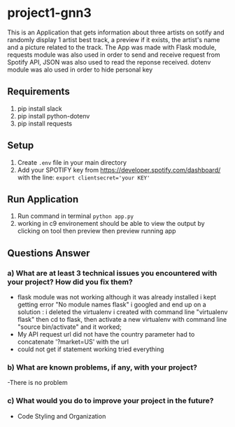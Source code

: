 # project1-gnn3
This is an Application that gets information about three artists on sotify and randomly display 1 artist best track, a preview if it exists, the artist's name and a picture related to the track. The App was made with Flask module, requests module was also used in order to send and receive request from Spotify API, JSON was also used to read the reponse received. dotenv module was alo used in order to hide personal key
## Requirements
1. pip install slack
2. pip install python-dotenv
3. pip install requests
## Setup
1. Create `.env` file in your main directory
2. Add your SPOTIFY key from https://developer.spotify.com/dashboard/ with the line: `export clientsecret='your KEY'`

## Run Application
1. Run command in terminal `python app.py`
2. working in c9 environement should be able to view the output by clicking on tool then preview then preview running app

## Questions Answer
### a) What are at least 3 technical issues you encountered with your project? How did you fix them?
  - flask module was not working although it was already installed i kept getting error "No module names flask"
  i googled and end up on a solution : i deleted  the virtualenv i created with command line "virtualenv flask"
  then cd to flask, then activate a new virtualenv with command line "source bin/activate" and it worked;
  - My API request url did not have the country parameter had to concatenate '?market=US' with the url
  - could not get if statement working tried everything 
### b) What are known problems, if any, with your project? 
  -There is no problem
### c) What would you do to improve your project in the future? 
  - Code Styling and Organization
